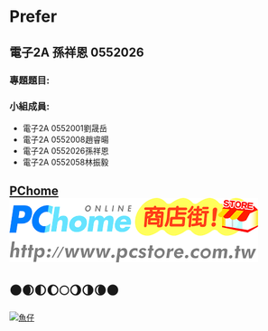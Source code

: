 # Prefer
## 電子2A 孫祥恩 0552026

### 專題題目:

### 小組成員:

* 電子2A 0552001劉晟岳
* 電子2A 0552008趙睿暘
* 電子2A 0552026孫祥恩
* 電子2A 0552058林振毅

[PChome](http://shopping.pchome.com.tw/)
![pchome](PChome.png "PChome")
---
:new_moon::waxing_crescent_moon::first_quarter_moon::waxing_gibbous_moon::full_moon::waning_gibbous_moon::last_quarter_moon::waning_crescent_moon::new_moon:
---
[![魚仔](https://img.youtube.com/vi/ybfWYpYhTQQ/0.jpg)](https://youtu.be/ybfWYpYhTQQ "盧廣仲 - 魚仔")

